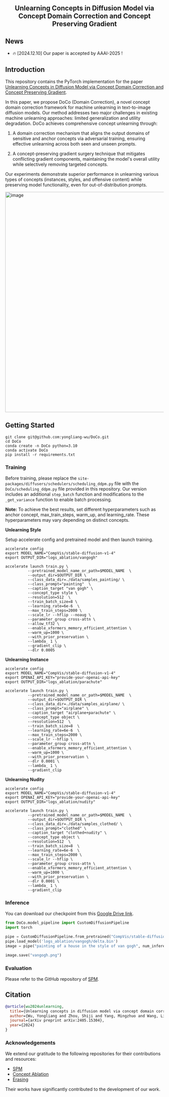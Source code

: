 <h2 align="center">Unlearning Concepts in Diffusion Model via Concept Domain Correction and Concept Preserving Gradient</h2>

## News

* :fire: [2024.12.10] Our paper is accepted by AAAI-2025 !

## Introduction
This repository contains the PyTorch implementation for the paper [Unlearning Concepts in Diffusion Model via Concept Domain Correction and Concept Preserving Gradient](https://arxiv.org/abs/2405.15304).

In this paper, we propose DoCo (Domain Correction), a novel concept domain correction framework for machine unlearning in text-to-image diffusion models. Our method addresses two major challenges in existing machine unlearning approaches: limited generalization and utility degradation. DoCo achieves comprehensive concept unlearning through:

1. A domain correction mechanism that aligns the output domains of sensitive and anchor concepts via adversarial training, ensuring effective unlearning across both seen and unseen prompts.

2. A concept-preserving gradient surgery technique that mitigates conflicting gradient components, maintaining the model's overall utility while selectively removing targeted concepts.

Our experiments demonstrate superior performance in unlearning various types of concepts (instances, styles, and offensive content) while preserving model functionality, even for out-of-distribution prompts.

<img width="700" alt="image" src="https://github.com/user-attachments/assets/3b3fd95c-7b2d-4843-bf5b-4d8fe6498718">

## Getting Started
```
git clone git@github.com:yongliang-wu/DoCo.git
cd DoCo
conda create -n DoCo python=3.10
conda activate DoCo
pip install -r requirements.txt
```

### Training
Before training, please replace the `site-packages/diffusers/schedulers/scheduling_ddpm.py` file with the `DoCo/scheduling_ddpm.py` file provided in this repository. Our version includes an additional `step_batch` function and modifications to the `_get_variance` function to enable batch processing.

**Note:** To achieve the best results, set different hyperparameters such as anchor concept, max_train_steps, warm_up, and learning_rate. These hyperparameters may vary depending on distinct concepts.

**Unlearning Style**

Setup accelerate config and pretrained model and then launch training. 

```
accelerate config
export MODEL_NAME="CompVis/stable-diffusion-v1-4"
export OUTPUT_DIR="logs_ablation/vangogh"

accelerate launch train.py \
          --pretrained_model_name_or_path=$MODEL_NAME  \
          --output_dir=$OUTPUT_DIR \
          --class_data_dir=./data/samples_painting/ \
          --class_prompt="painting"  \
          --caption_target "van gogh" \
          --concept_type style \
          --resolution=512  \
          --train_batch_size=8 \
          --learning_rate=6e-6  \
          --max_train_steps=2000 \
          --scale_lr --hflip --noaug \
          --parameter_group cross-attn \
          --allow_tf32 \
          --enable_xformers_memory_efficient_attention \
          --warm_up=1000 \
          --with_prior_preservation \
          --lambda_ 1 \
          --gradient_clip \
          --dlr 0.0005
```


**Unlearning Instance**
```
accelerate config
export MODEL_NAME="CompVis/stable-diffusion-v1-4"
export OPENAI_API_KEY="provide-your-openai-api-key"
export OUTPUT_DIR="logs_ablation/parachute"

accelerate launch train.py \
          --pretrained_model_name_or_path=$MODEL_NAME  \
          --output_dir=$OUTPUT_DIR \
          --class_data_dir=./data/samples_airplane/ \
          --class_prompt="airplane" \
          --caption_target "airplane+parachute" \
          --concept_type object \
          --resolution=512  \
          --train_batch_size=8  \
          --learning_rate=6e-6  \
          --max_train_steps=2000 \
          --scale_lr --hflip \
          --parameter_group cross-attn \
          --enable_xformers_memory_efficient_attention \
          --warm_up=1000 \
          --with_prior_preservation \
          --dlr 0.0001 \
          --lambda_ 1 \
          --gradient_clip
```


**Unlearning Nudity**
```
accelerate config
export MODEL_NAME="CompVis/stable-diffusion-v1-4"
export OPENAI_API_KEY="provide-your-openai-api-key"
export OUTPUT_DIR="logs_ablation/nudity"

accelerate launch train.py \
          --pretrained_model_name_or_path=$MODEL_NAME  \
          --output_dir=$OUTPUT_DIR \
          --class_data_dir=./data/samples_clothed/ \
          --class_prompt="clothed" \
          --caption_target "clothed+nudity" \
          --concept_type object \
          --resolution=512  \
          --train_batch_size=8  \
          --learning_rate=6e-6  \
          --max_train_steps=2000 \
          --scale_lr --hflip \
          --parameter_group cross-attn \
          --enable_xformers_memory_efficient_attention \
          --warm_up=1000 \
          --with_prior_preservation \
          --dlr 0.0001 \
          --lambda_ 1 \
          --gradient_clip
```

### Inference
You can download our checkpoint from this [Google Drive link](https://drive.google.com/drive/folders/1xPe4BDUa2Rn8jQ90-Onr4kq6Mr4Oip7f?usp=sharing).

```python
from DoCo.model_pipeline import CustomDiffusionPipeline
import torch

pipe = CustomDiffusionPipeline.from_pretrained("CompVis/stable-diffusion-v1-4", torch_dtype=torch.float16).to("cuda")
pipe.load_model('logs_ablation/vangogh/delta.bin')
image = pipe("painting of a house in the style of van gogh", num_inference_steps=50, guidance_scale=6., eta=1.).images[0]

image.save("vangogh.png")
```

### Evaluation
Please refer to the GitHub repository of [SPM](https://github.com/Con6924/SPM).

## Citation

```bibtex
@article{wu2024unlearning,
  title={Unlearning concepts in diffusion model via concept domain correction and concept preserving gradient},
  author={Wu, Yongliang and Zhou, Shiji and Yang, Mingzhuo and Wang, Lianzhe and Chang, Heng and Zhu, Wenbo and Hu, Xinting and Zhou, Xiao and Yang, Xu},
  journal={arXiv preprint arXiv:2405.15304},
  year={2024}
}
```

### Acknowledgements
We extend our gratitude to the following repositories for their contributions and resources:

- [SPM](https://github.com/Con6924/SPM)
- [Concept Ablation](https://github.com/nupurkmr9/concept-ablation)
- [Erasing](https://github.com/rohitgandikota/erasing)

Their works have significantly contributed to the development of our work.

